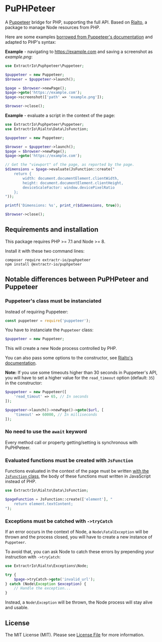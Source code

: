 # PuPHPeteer

A [Puppeteer](https://github.com/GoogleChrome/puppeteer/) bridge for PHP, supporting the full API. Based on [Rialto](https://github.com/extractr-io/rialto/), a package to manage Node resources from PHP.

Here are some examples [borrowed from Puppeteer's documentation](https://github.com/GoogleChrome/puppeteer/blob/master/README.md#usage) and adapted to PHP's syntax:

**Example** - navigating to https://example.com and saving a screenshot as *example.png*:

```php
use ExtractrIo\Puphpeteer\Puppeteer;

$puppeteer = new Puppeteer;
$browser = $puppeteer->launch();

$page = $browser->newPage();
$page->goto('https://example.com');
$page->screenshot(['path' => 'example.png']);

$browser->close();
```

**Example** - evaluate a script in the context of the page:

```php
use ExtractrIo\Puphpeteer\Puppeteer;
use ExtractrIo\Rialto\Data\JsFunction;

$puppeteer = new Puppeteer;

$browser = $puppeteer->launch();
$page = $browser->newPage();
$page->goto('https://example.com');

// Get the "viewport" of the page, as reported by the page.
$dimensions = $page->evaluate(JsFunction::create("
    return {
        width: document.documentElement.clientWidth,
        height: document.documentElement.clientHeight,
        deviceScaleFactor: window.devicePixelRatio
    };
"));

printf('Dimensions: %s', print_r($dimensions, true));

$browser->close();
```

## Requirements and installation

This package requires PHP >= 7.1 and Node >= 8.

Install it with these two command lines:

```shell
composer require extractr-io/puphpeteer
npm install @extractr-io/puphpeteer
```

## Notable differences between PuPHPeteer and Puppeteer

### Puppeteer's class must be instanciated

Instead of requiring Puppeteer:

```js
const puppeteer = require('puppeteer');
```

You have to instanciate the `Puppeteer` class:

```php
$puppeteer = new Puppeteer;
```

This will create a new Node process controlled by PHP.

You can also pass some options to the constructor, see [Rialto's documentation](https://github.com/extractr-io/rialto/blob/master/docs/api.md#options).

**Note:** If you use some timeouts higher than 30 seconds in Puppeteer's API, you will have to set a higher value for the `read_timeout` option (default: `35`) in the constructor:

```php
$puppeteer = new Puppeteer([
    'read_timout' => 65, // In seconds
]);

$puppeteer->launch()->newPage()->goto($url, [
    'timeout' => 60000, // In milliseconds
]);
```

### No need to use the `await` keyword

Every method call or property getting/setting is synchronous with PuPHPeteer.

### Evaluated functions must be created with `JsFunction`

Functions evaluated in the context of the page must be written [with the `JsFunction` class](https://github.com/extractr-io/rialto/blob/master/docs/api.md#javascript-functions), the body of these functions must written in JavaScript instead of PHP.

```php
use ExtractrIo\Rialto\Data\JsFunction;

$pageFunction = JsFunction::create(['element'], "
    return element.textContent;
");
```

### Exceptions must be catched with `->tryCatch`

If an error occurs in the context of Node, a `Node\FatalException` will be thrown and the process closed, you will have to create a new instance of `Puppeteer`.

To avoid that, you can ask Node to catch these errors by prepending your instruction with `->tryCatch`:

```php
use ExtractrIo\Rialto\Exceptions\Node;

try {
    $page->tryCatch->goto('invalid_url');
} catch (Node\Exception $exception) {
    // Handle the exception...
}
```

Instead, a `Node\Exception` will be thrown, the Node process will stay alive and usable.

## License

The MIT License (MIT). Please see [License File](LICENSE) for more information.
